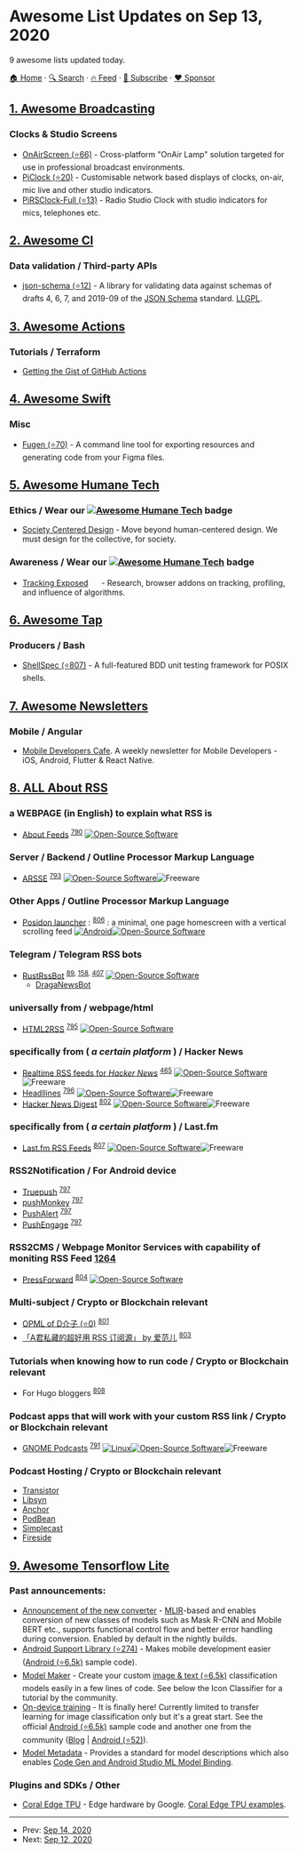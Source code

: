 # Awesome List Updates on Sep 13, 2020

9 awesome lists updated today.

[🏠 Home](/README.md) · [🔍 Search](https://www.trackawesomelist.com/search/) · [🔥 Feed](https://www.trackawesomelist.com/rss.xml) · [📮 Subscribe](https://trackawesomelist.us17.list-manage.com/subscribe?u=d2f0117aa829c83a63ec63c2f&id=36a103854c) · [❤️  Sponsor](https://github.com/sponsors/theowenyoung)



## [1. Awesome Broadcasting](/content/ebu/awesome-broadcasting/README.md)

### Clocks & Studio Screens

*   [OnAirScreen (⭐66)](https://github.com/saschaludwig/OnAirScreen) - Cross-platform "OnAir Lamp" solution targeted for use in professional broadcast environments.
*   [PiClock (⭐20)](https://github.com/simonhyde/PiClock) - Customisable network based displays of clocks, on-air, mic live and other studio indicators.
*   [PiRSClock-Full (⭐13)](https://github.com/jdgwarren/pirsclockfull) - Radio Studio Clock with studio indicators for mics, telephones etc.

## [2. Awesome Cl](/content/CodyReichert/awesome-cl/README.md)

### Data validation / Third-party APIs

*   [json-schema (⭐12)](https://github.com/fisxoj/json-schema) - A library for validating data against schemas of drafts 4, 6, 7, and 2019-09 of the [JSON Schema](https://json-schema.org/) standard. [LLGPL](http://opensource.franz.com/preamble.html).

## [3. Awesome Actions](/content/sdras/awesome-actions/README.md)

### Tutorials / Terraform

*   [Getting the Gist of GitHub Actions](https://gist.github.com/br3ndonland/f9c753eb27381f97336aa21b8d932be6)

## [4. Awesome Swift](/content/matteocrippa/awesome-swift/README.md)

### Misc

*   [Fugen (⭐70)](https://github.com/almazrafi/Fugen) - A command line tool for exporting resources and generating code from your Figma files.

## [5. Awesome Humane Tech](/content/humanetech-community/awesome-humane-tech/README.md)

### Ethics / Wear our   [![Awesome Humane Tech](https://raw.githubusercontent.com/humanetech-community/awesome-humane-tech/main/humane-tech-badge.svg?sanitize=true)](https://github.com/humanetech-community/awesome-humane-tech)   badge

*   [Society Centered Design](https://societycentered.design/) - Move beyond human-centered design. We must design for the collective, for society.

### Awareness / Wear our   [![Awesome Humane Tech](https://raw.githubusercontent.com/humanetech-community/awesome-humane-tech/main/humane-tech-badge.svg?sanitize=true)](https://github.com/humanetech-community/awesome-humane-tech)   badge

*   [Tracking Exposed](https://tracking.exposed/) [<img src="https://raw.githubusercontent.com/humanetech-community/awesome-humane-tech/main/logo/github.svg?sanitize=true" width="16"/>](https://github.com/tracking-exposed) - Research, browser addons on tracking, profiling, and influence of algorithms.

## [6. Awesome Tap](/content/sindresorhus/awesome-tap/README.md)

### Producers / Bash

*   [ShellSpec (⭐807)](https://github.com/shellspec/shellspec) - A full-featured BDD unit testing framework for POSIX shells.

## [7. Awesome Newsletters](/content/zudochkin/awesome-newsletters/README.md)

### Mobile / Angular

*   [Mobile Developers Cafe](https://mobiledeveloperscafe.com). A weekly newsletter for Mobile Developers - iOS, Android, Flutter & React Native.

## [8. ALL About RSS](/content/AboutRSS/ALL-about-RSS/README.md)

### a WEBPAGE (in English) to explain what RSS is

*   [About Feeds](https://aboutfeeds.com) <sup>[790](https://t.me/s/aboutrss/790)</sup> [![Open-Source Software](https://github.com/AboutRSS/ALL-about-RSS/raw/master/media/open-source.png)](https://github.com/genmon/aboutfeeds)

### Server / Backend / Outline Processor Markup Language

*   [ARSSE](https://thearsse.com/) <sup>[793](https://t.me/s/aboutrss/793)</sup> [![Open-Source Software](https://github.com/AboutRSS/ALL-about-RSS/raw/master/media/open-source.png)](https://code.mensbeam.com/MensBeam/arsse)![Freeware](https://github.com/AboutRSS/ALL-about-RSS/raw/master/media/icons8-one-free-16.png)

### Other Apps / Outline Processor Markup Language

*   [Posidon launcher](https://posidon.io/launcher) : <sup>[806](https://t.me/s/aboutrss/806)</sup> : a minimal, one page homescreen with a vertical scrolling feed [![Android](https://github.com/AboutRSS/ALL-about-RSS/raw/master/media/android.png)](https://play.google.com/store/apps/details?id=posidon.launcher)[![Open-Source Software](https://github.com/AboutRSS/ALL-about-RSS/raw/master/media/open-source.png)](https://github.com/lposidon/posidonLauncher)

### Telegram / Telegram RSS bots

*   [RustRssBot](https://t.me/RustRssBot) <sup>[89](https://t.me/s/aboutrss/89), [158](https://t.me/s/aboutrss/158), [407](https://t.me/s/aboutrss/407)</sup> [![Open-Source Software](https://github.com/AboutRSS/ALL-about-RSS/raw/master/media/open-source.png)](https://github.com/iovxw/rssbot)
    *   [DragaNewsBot](https://t.me/DragaNewsBot)

### universally from / webpage/html

*   [HTML2RSS](https://html2rss.github.io) <sup>[795](https://t.me/s/aboutrss/795)</sup> [![Open-Source Software](https://github.com/AboutRSS/ALL-about-RSS/raw/master/media/open-source.png)](https://github.com/gildesmarais/html2rss)

### specifically from (  *a certain platform*  ) / Hacker News

*   [Realtime RSS feeds for *Hacker News*](https://hnrss.org) <sup>[465](https://t.me/s/aboutrss/465)</sup> [![Open-Source Software](https://github.com/AboutRSS/ALL-about-RSS/raw/master/media/open-source.png)](https://github.com/edavis/hnrss)![Freeware](https://github.com/AboutRSS/ALL-about-RSS/raw/master/media/icons8-one-free-16.png)
*   [Headllines](https://headllines.com/) <sup>[796](https://t.me/s/aboutrss/796)</sup> [![Open-Source Software](https://github.com/AboutRSS/ALL-about-RSS/raw/master/media/open-source.png)](https://github.com/headllines)![Freeware](https://github.com/AboutRSS/ALL-about-RSS/raw/master/media/icons8-one-free-16.png)
*   [Hacker News Digest](http://hackernews.betacat.io/) <sup>[802](https://t.me/s/aboutrss/802)</sup> [![Open-Source Software](https://github.com/AboutRSS/ALL-about-RSS/raw/master/media/open-source.png)](https://github.com/polyrabbit/hacker-news-digest)![Freeware](https://github.com/AboutRSS/ALL-about-RSS/raw/master/media/icons8-one-free-16.png)

### specifically from (  *a certain platform*  ) / Last.fm

*   [Last.fm RSS Feeds](https://lfm.xiffy.nl/) <sup>[807](https://t.me/s/aboutrss/807)</sup> [![Open-Source Software](https://github.com/AboutRSS/ALL-about-RSS/raw/master/media/open-source.png)](https://github.com/xiffy/lfm)![Freeware](https://github.com/AboutRSS/ALL-about-RSS/raw/master/media/icons8-one-free-16.png)

### RSS2Notification / For Android device

*   [Truepush](https://www.truepush.com/blog/rss-to-push-notifications/) <sup>[797](https://t.me/s/aboutrss/797)</sup>
*   [pushMonkey](https://blog.getpushmonkey.com/automate-push-notifications-rss-feeds/) <sup>[797](https://t.me/s/aboutrss/797)</sup>
*   [PushAlert](https://pushalert.co/blog/introducing-automated-rss-push-and-newsletter-push-notifications/) <sup>[797](https://t.me/s/aboutrss/797)</sup>
*   [PushEngage](https://blog.pushengage.com/fully-automate-your-browser-push-campaigns-with-wordpress-or-rss-feed/) <sup>[797](https://t.me/s/aboutrss/797)</sup>

### RSS2CMS / Webpage Monitor Services with capability of moniting RSS Feed   [1264](https://t.me/s/aboutrss/1264)

*   [PressForward](https://pressforward.org/) <sup>[804](https://t.me/s/aboutrss/804)</sup> [![Open-Source Software](https://github.com/AboutRSS/ALL-about-RSS/raw/master/media/open-source.png)](https://github.com/PressForward/pressforward)

### Multi-subject / Crypto or Blockchain relevant

*   [OPML of D介子 (⭐0)](https://github.com/JoJo720/JoJo720/blob/master/assets/rss/D介子.opml) <sup>[801](https://t.me/s/aboutrss/801)</sup>
*   [「A君私藏的超好用 RSS 订阅源」 by 爱范儿](https://shimo.im/docs/iwRFK7VNmZIxnuL7/) <sup>[803](https://t.me/s/aboutrss/803)</sup>

### Tutorials when knowing how to run code / Crypto or Blockchain relevant

*   For Hugo bloggers <sup>[808](https://t.me/s/aboutrss/808)</sup>

### Podcast apps that will work with your custom RSS link / Crypto or Blockchain relevant

*   [GNOME Podcasts](https://gitlab.gnome.org/World/podcasts) <sup>[791](https://t.me/s/aboutrss/791)</sup> [![Linux](https://github.com/AboutRSS/ALL-about-RSS/raw/master/media/Linux.png)](https://gitlab.gnome.org/World/podcasts)[![Open-Source Software](https://github.com/AboutRSS/ALL-about-RSS/raw/master/media/open-source.png)](https://gitlab.gnome.org/World/podcasts)![Freeware](https://github.com/AboutRSS/ALL-about-RSS/raw/master/media/icons8-one-free-16.png)

### Podcast Hosting / Crypto or Blockchain relevant

*   [Transistor](https://transistor.fm/)
*   [Libsyn](https://libsyn.com/)
*   [Anchor](https://anckor.fm/)
*   [PodBean](https://www.podbean.com/)
*   [Simplecast](https://simplecast.com/)
*   [Fireside](https://fireside.fm/)

## [9. Awesome Tensorflow Lite](/content/margaretmz/awesome-tensorflow-lite/README.md)

### Past announcements:

*   [Announcement of the new converter](https://groups.google.com/a/tensorflow.org/d/msg/tflite/Z_h7706dt8Q/sNrjPj4yGgAJ) - [MLIR](https://medium.com/tensorflow/mlir-a-new-intermediate-representation-and-compiler-framework-beba999ed18d)-based and enables conversion of new classes of models such as Mask R-CNN and Mobile BERT etc., supports functional control flow and better error handling during conversion. Enabled by default in the nightly builds.
*   [Android Support Library (⭐274)](https://github.com/tensorflow/tflite-support/tree/master/tensorflow_lite_support/java) - Makes mobile development easier ([Android (⭐6.5k)](https://github.com/tensorflow/examples/blob/master/lite/examples/image_classification/android/EXPLORE_THE_CODE.md) sample code).
*   [Model Maker](https://www.tensorflow.org/lite/guide/model_maker) - Create your custom [image & text (⭐6.5k)](https://github.com/tensorflow/examples/tree/master/tensorflow_examples/lite/model_maker) classification models easily in a few lines of code. See below the Icon Classifier for a tutorial by the community.
*   [On-device training](https://blog.tensorflow.org/2019/12/example-on-device-model-personalization.html) - It is finally here! Currently limited to transfer learning for image classification only but it's a great start. See the official [Android (⭐6.5k)](https://github.com/tensorflow/examples/blob/master/lite/examples/model_personalization/README.md) sample code and another one from the community ([Blog](https://aqibsaeed.github.io/on-device-activity-recognition) | [Android (⭐52)](https://github.com/aqibsaeed/on-device-activity-recognition)).
*   [Model Metadata](https://www.tensorflow.org/lite/convert/metadata) - Provides a standard for model descriptions which also enables [Code Gen and Android Studio ML Model Binding](https://www.tensorflow.org/lite/inference_with_metadata/codegen).

### Plugins and SDKs / Other

*   [Coral Edge TPU](https://coral.ai/) - Edge hardware by Google. [Coral Edge TPU examples](https://coral.ai/examples/).

---

- Prev: [Sep 14, 2020](/content/2020/09/14/README.md)
- Next: [Sep 12, 2020](/content/2020/09/12/README.md)